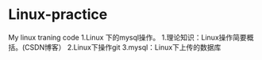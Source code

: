 # Linux-practice
My linux traning code
1.Linux 下的mysql操作。
1.理论知识：Linux操作简要概括。(CSDN博客）
2.Linux下操作git
3.mysql：Linux下上传的数据库
